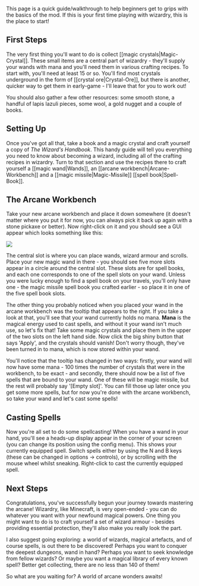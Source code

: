This page is a quick guide/walkthrough to help beginners get to grips with the basics of the mod. If this is your first time playing with wizardry, this is the place to start!

## First Steps
The very first thing you'll want to do is collect [[magic crystals|Magic-Crystal]]. These small items are a central part of wizardry - they'll supply your wands with mana and you'll need them in various crafting recipes. To start with, you'll need at least 15 or so. You'll find most crystals underground in the form of [[crystal ore|Crystal-Ore]], but there is another, quicker way to get them in early-game - I'll leave that for you to work out!

You should also gather a few other resources: some smooth stone, a handful of lapis lazuli pieces, some wool, a gold nugget and a couple of books.

## Setting Up
Once you've got all that, take a book and a magic crystal and craft yourself a copy of _The Wizard's Handbook_. This handy guide will tell you everything you need to know about becoming a wizard, including all of the crafting recipes in wizardry. Turn to that section and use the recipes there to craft yourself a [[magic wand|Wands]], an [[arcane workbench|Arcane-Workbench]] and a [[magic missile|Magic-Missile]] [[spell book|Spell-Book]].

## The Arcane Workbench
Take your new arcane workbench and place it down somewhere (it doesn't matter where you put it for now, you can always pick it back up again with a stone pickaxe or better). Now right-click on it and you should see a GUI appear which looks something like this:

![](https://github.com/Electroblob77/Wizardry/blob/1.12.2/src/main/resources/assets/ebwizardry/textures/gui/arcane_workbench.png)

The central slot is where you can place wands, wizard armour and scrolls. Place your new magic wand in there - you should see five more slots appear in a circle around the central slot. These slots are for spell books, and each one corresponds to one of the spell slots on your wand. Unless you were lucky enough to find a spell book on your travels, you'll only have one - the magic missile spell book you crafted earlier - so place it in one of the five spell book slots.

The other thing you probably noticed when you placed your wand in the arcane workbench was the tooltip that appears to the right. If you take a look at that, you'll see that your wand currently holds no mana. **Mana** is the magical energy used to cast spells, and without it your wand isn't much use, so let's fix that! Take some magic crystals and place them in the upper of the two slots on the left hand side. Now click the big shiny button that says 'Apply', and the crystals should vanish! Don't worry though, they've been turned in to mana, which is now stored within your wand.

You'll notice that the tooltip has changed in two ways: firstly, your wand will now have some mana - 100 times the number of crystals that were in the workbench, to be exact - and secondly, there should now be a list of five spells that are bound to your wand. One of these will be magic missile, but the rest will probably say '[Empty slot]'. You can fill those up later once you get some more spells, but for now you're done with the arcane workbench, so take your wand and let's cast some spells!

## Casting Spells
Now you're all set to do some spellcasting! When you have a wand in your hand, you'll see a heads-up display appear in the corner of your screen (you can change its position using the config menu). This shows your currently equipped spell. Switch spells either by using the N and B keys (these can be changed in options -> controls), or by scrolling with the mouse wheel whilst sneaking. Right-click to cast the currently equipped spell.

## Next Steps
Congratulations, you've successfully begun your journey towards mastering the arcane! Wizardry, like Minecraft, is very open-ended - you can do whatever you want with your newfound magical powers. One thing you might want to do is to craft yourself a set of wizard armour - besides providing essential protection, they'll also make you really look the part.

I also suggest going exploring: a world of wizards, magical artefacts, and of course spells, is out there to be discovered! Perhaps you want to conquer the deepest dungeons, wand in hand? Perhaps you want to seek knowledge from fellow wizards? Or maybe you want a magical library of every known spell? Better get collecting, there are no less than 140 of them!

So what are you waiting for? A world of arcane wonders awaits!